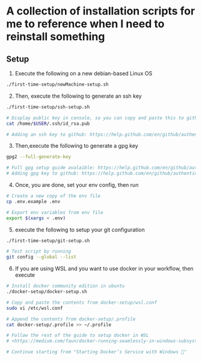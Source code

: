 # A collection of installation scripts for me to reference when I need to reinstall something

## Setup

1. Execute the following on a new debian-based Linux OS

```bash
./first-time-setup/newMachine-setup.sh
```

2. Then, execute the following to generate an ssh key

```bash
./first-time-setup/ssh-setup.sh

# Display public key in console, so you can copy and paste this to github
cat /home/$USER/.ssh/id_rsa.pub

# Adding an ssh key to github: https://help.github.com/en/github/authenticating-to-github/adding-a-new-ssh-key-to-your-github-account
```

3. Then,execute the following to generate a gpg key

```bash
gpg2 --full-generate-key

# Full gpg setup guide avalaible: https://help.github.com/en/github/authenticating-to-github/generating-a-new-gpg-key
# Adding gpg key to github: https://help.github.com/en/github/authenticating-to-github/adding-a-new-gpg-key-to-your-github-account
```

4. Once, you are done, set your env config, then run

```bash
# Create a new copy of the env file
cp .env.example .env

# Export env variables from env file
export $(xargs < .env)
```

5. execute the following to setup your git configuration

```bash
./first-time-setup/git-setup.sh

# Test script by running
git config --global --list
```

6. If you are using WSL and you want to use docker in your workflow, then execute

```bash
# Install docker community edition in ubuntu
./docker-setup/docker-setup.sh

# Copy and paste the contents from docker-setup/wsl.conf
sudo vi /etc/wsl.conf

# Append the contents from docker-setup/.profile
cat docker-setup/.profile >> ~/.profile

# Follow the rest of the guide to setup docker in WSL
# <https://medium.com/faun/docker-running-seamlessly-in-windows-subsystem-linux-6ef8412377aa

# Continue starting from "Starting Docker’s Service with Windows 🚀"
```
